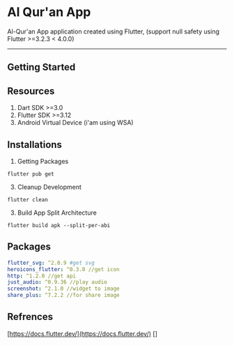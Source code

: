 # Al Qur'an App
Al-Qur'an App application created using Flutter, (support null safety using Flutter >=3.2.3 < 4.0.0)

---
## Getting Started

## Resources
1. Dart SDK >=3.0
2. Flutter SDK >=3.12
3. Android Virtual Device (i'am using WSA)

## Installations
1. Getting Packages
```shell
flutter pub get
```

3. Cleanup Development
```shell
flutter clean
```

3. Build App Split Architecture
```shell
flutter build apk --split-per-abi
```


## Packages
```yaml
flutter_svg: ^2.0.9 #get svg
heroicons_flutter: ^0.3.0 //get icon
http: ^1.2.0 //get api
just_audio: ^0.9.36 //play audio
screenshot: ^2.1.0 //widget to image
share_plus: ^7.2.2 //for share image
```

## Refrences
[https://docs.flutter.dev/](https://docs.flutter.dev/)
[]
